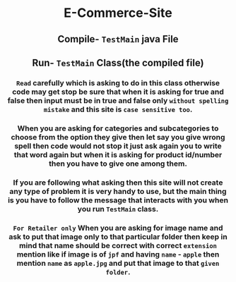 # <center> **E-Commerce-Site** </center>

## <center>**Compile-**  **`TestMain`**  java File
## <center>**Run-**  **`TestMain`**  Class(the compiled file)
### <center>**`Read` carefully which is asking to do in this class otherwise code may get stop be sure that when it is asking for true and false then input must be in true and false only `without spelling mistake` and this site is `case sensitive too`**.
### <center>**When you are asking for categories and subcategories to choose from the option they give then let say you give wrong spell then code would not stop it just ask again you to write that word again but when it is asking for product id/number then you have to give one among them**.
### <center>**If you are following what asking then this site will not create any type of problem it is very handy to use, but the main thing is you have to follow the message that interacts with you when you run `TestMain` class**.
### <center>**`For Retailer only`** When you are asking for image name and ask to put that image only to that particular folder then keep in mind that name should be correct with correct `extension` mention like if image is of `jpf` and having `name` - `apple` then mention `name` as `apple.jpg` and put that image to that `given folder`.